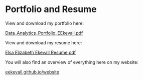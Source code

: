 # Portfolio and Resume

View and download my portfolio here:

[Data_Analytics_Portfolio_EEkevall.pdf](https://github.com/eekevall/Portfolio-and-Resume/blob/main/Data_Analytics_Portfolio_EEkevall.pdf)

View and download my resume here:

[Elsa Elizabeth Ekevall Resume.pdf](https://github.com/eekevall/Portfolio-and-Resume/blob/main/Elsa_Elizabeth_Ekevall_Resume.pdf)

You will also find an overview of everything here on my website:

[eekevall.github.io/website](https://eekevall.github.io/website/)
